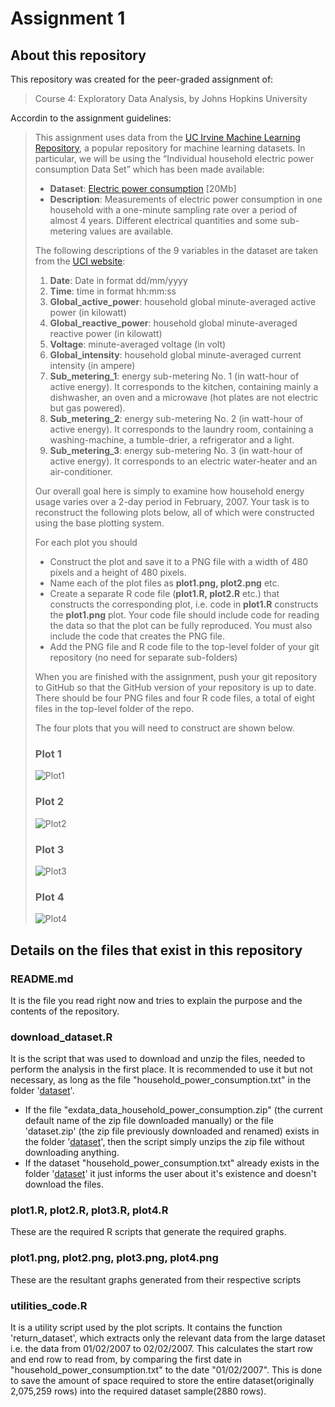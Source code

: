 # Assignment 1

## About this repository 
 
This repository was created for the peer-graded assignment of: 

> Course 4: Exploratory Data Analysis,
by Johns Hopkins University

Accordin to the assignment guidelines:

 

> This assignment uses data from the [UC Irvine Machine Learning Repository](http://archive.ics.uci.edu/ml/), a popular repository for machine learning datasets. In particular, we will be using the “Individual household electric power consumption Data Set” which has been made available:
> 
> -   **Dataset**: [Electric power consumption](https://d396qusza40orc.cloudfront.net/exdata%2Fdata%2Fhousehold_power_consumption.zip)
> [20Mb]
> -   **Description**: Measurements of electric power consumption in one household with a one-minute sampling rate over a period of almost 4 years. Different electrical quantities and some sub-metering values are available.
> 
> The following descriptions of the 9 variables in the dataset are taken
> from the [UCI website](https://archive.ics.uci.edu/ml/datasets/Individual+household+electric+power+consumption):
> 
> 1.  **Date**: Date in format dd/mm/yyyy
> 2.  **Time**: time in format hh:mm:ss
> 3.  **Global_active_power**: household global minute-averaged active power (in kilowatt)
> 4.  **Global_reactive_power**: household global minute-averaged reactive power (in kilowatt)
> 5.  **Voltage**: minute-averaged voltage (in volt)
> 6.  **Global_intensity**: household global minute-averaged current intensity (in ampere)
> 7.  **Sub_metering_1**: energy sub-metering No. 1 (in watt-hour of active energy). It corresponds to the kitchen, containing mainly a
> dishwasher, an oven and a microwave (hot plates are not electric but
> gas powered).
> 8.  **Sub_metering_2**: energy sub-metering No. 2 (in watt-hour of active energy). It corresponds to the laundry room, containing a
> washing-machine, a tumble-drier, a refrigerator and a light.
> 9.  **Sub_metering_3**: energy sub-metering No. 3 (in watt-hour of active energy). It corresponds to an electric water-heater and an air-conditioner.
> 
> Our overall goal here is simply to examine how household energy usage
> varies over a 2-day period in February, 2007. Your task is to
> reconstruct the following plots below, all of which were constructed
> using the base plotting system.
> 
> For each plot you should
> -   Construct the plot and save it to a PNG file with a width of 480 pixels and a height of 480 pixels.
> -   Name each of the plot files as **plot1.png, plot2.png** etc.
> -   Create a separate R code file (**plot1.R, plot2.R** etc.) that constructs the corresponding plot, i.e. code in **plot1.R** constructs
> the **plot1.png** plot. Your code file should include code for reading
> the data so that the plot can be fully reproduced. You must also
> include the code that creates the PNG file.
> -   Add the PNG file and R code file to the top-level folder of your git repository (no need for separate sub-folders)
> 
> When you are finished with the assignment, push your git repository to
> GitHub so that the GitHub version of your repository is up to date.
> There should be four PNG files and four R code files, a total of eight
> files in the top-level folder of the repo.
> 
> The four plots that you will need to construct are shown below. 
> 
> 
> ### Plot 1
> 
> 
> ![Plot1](required_images/ExDataCP1Plot1.png) 
> 
> 
> ### Plot 2
> 
> ![Plot2](required_images/ExDataCP1Plot2.png) 
> 
> 
> ### Plot 3
> 
> ![Plot3](required_images/ExDataCP1Plot3.png) 
> 
> 
> ### Plot 4
> 
> ![Plot4](required_images/ExDataCP1Plot4.png)

## Details on the files that exist in this repository
### README.md 
It is the file you read right now and tries to explain the purpose and
the contents of the repository.
 
### download_dataset.R 
It is the script that was used to download and unzip the files, needed to perform the analysis in the first place. 
It is recommended to use it but not necessary, as long as the file "household_power_consumption.txt" in the  folder '[dataset](https://github.com/lesasi/explanatory-data-analysis-coursera-assignment/tree/master/Assignment-1/dataset)'. 

 - If the file "exdata_data_household_power_consumption.zip" (the current default name of the zip file downloaded manually) or the file 'dataset.zip' (the zip file previously downloaded and renamed) exists
   in the folder '[dataset](https://github.com/lesasi/explanatory-data-analysis-coursera-assignment/tree/master/Assignment-1/dataset)', then the script simply unzips the zip file
   without downloading anything.
 - If the dataset "household_power_consumption.txt" already exists in the folder '[dataset](https://github.com/lesasi/explanatory-data-analysis-coursera-assignment/tree/master/Assignment-1/dataset)'  it just informs the user about it's existence and doesn't download the files.
### plot1.R, plot2.R, plot3.R, plot4.R 

These are the required R scripts that generate the required graphs.

### plot1.png, plot2.png, plot3.png, plot4.png

These are the resultant graphs generated from their respective scripts

### utilities_code.R

It is a utility script used by the plot scripts. It contains the function 'return_dataset', which extracts only the relevant data from 
the large dataset i.e. the data from 01/02/2007 to 02/02/2007. This calculates the start row and end row to read from, by comparing the first date in "household_power_consumption.txt" to the date "01/02/2007". 
This is done to save the amount of space required to store the entire dataset(originally 2,075,259 rows) into the required dataset sample(2880 rows). 
